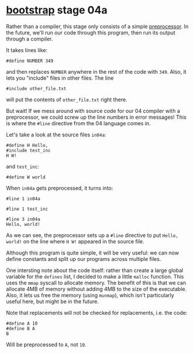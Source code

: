 # [bootstrap](../README.md) stage 04a

Rather than a compiler, this stage only consists of a simple [preprocessor](https://en.wikipedia.org/wiki/Preprocessor).
In the future, we'll run our code through this program, then run its output
through a compiler.

It takes lines like:

```
#define NUMBER 349
```

and then replaces `NUMBER` anywhere in the rest of the code with `349`.
Also, it lets you "include" files in other files. The line

```
#include other_file.txt
```

will put the contents of `other_file.txt` right there.

But wait! If we mess around with source code for our 04 compiler
with a preprocessor, we could screw up the line numbers
in error messages! This is where the `#line` directive from the 04 language comes in.

Let's take a look at the source files `in04a`:

```
#define H Hello,
#include test_inc
H W!
```

and `test_inc`:

```
#define W world
```


When `in04a` gets preprocessed, it turns into:

```
#line 1 in04a

#line 1 test_inc

#line 3 in04a
Hello, world!
```

As we can see, the preprocessor sets up a `#line` directive to put `Hello, world!`
on the line where `H W!` appeared in the source file.

Although this program is quite simple, it will be very useful:
we can now define constants and split up our programs across multiple files.

One intersting note about the code itself: rather than create a large
global variable for the `defines` list, I decided to make a little `malloc`
function. This uses the `mmap` syscall to allocate memory.
The benefit of this is that we can allocate 4MB of memory without 
adding 4MB to the size of the executable. Also, it lets us free the memory
(using `munmap`),
which isn't particularly useful here, but might be in the future.

Note that replacements will not be checked for replacements, i.e. the code:

```
#define A 10
#define B A
B
```

Will be preprocessed to `A`, not `10`.
